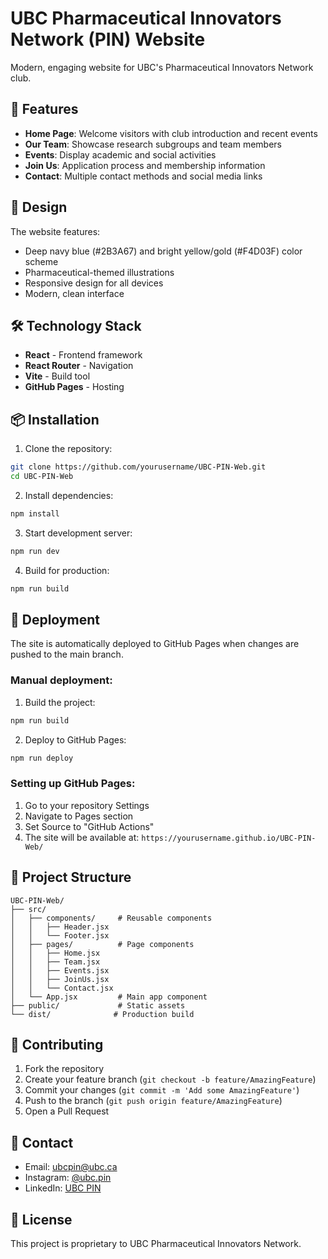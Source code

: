 # UBC Pharmaceutical Innovators Network (PIN) Website

Modern, engaging website for UBC's Pharmaceutical Innovators Network club.

## 🚀 Features

- **Home Page**: Welcome visitors with club introduction and recent events
- **Our Team**: Showcase research subgroups and team members
- **Events**: Display academic and social activities
- **Join Us**: Application process and membership information
- **Contact**: Multiple contact methods and social media links

## 🎨 Design

The website features:
- Deep navy blue (#2B3A67) and bright yellow/gold (#F4D03F) color scheme
- Pharmaceutical-themed illustrations
- Responsive design for all devices
- Modern, clean interface

## 🛠️ Technology Stack

- **React** - Frontend framework
- **React Router** - Navigation
- **Vite** - Build tool
- **GitHub Pages** - Hosting

## 📦 Installation

1. Clone the repository:
```bash
git clone https://github.com/yourusername/UBC-PIN-Web.git
cd UBC-PIN-Web
```

2. Install dependencies:
```bash
npm install
```

3. Start development server:
```bash
npm run dev
```

4. Build for production:
```bash
npm run build
```

## 🚢 Deployment

The site is automatically deployed to GitHub Pages when changes are pushed to the main branch.

### Manual deployment:

1. Build the project:
```bash
npm run build
```

2. Deploy to GitHub Pages:
```bash
npm run deploy
```

### Setting up GitHub Pages:

1. Go to your repository Settings
2. Navigate to Pages section
3. Set Source to "GitHub Actions"
4. The site will be available at: `https://yourusername.github.io/UBC-PIN-Web/`

## 📁 Project Structure

```
UBC-PIN-Web/
├── src/
│   ├── components/     # Reusable components
│   │   ├── Header.jsx
│   │   └── Footer.jsx
│   ├── pages/          # Page components
│   │   ├── Home.jsx
│   │   ├── Team.jsx
│   │   ├── Events.jsx
│   │   ├── JoinUs.jsx
│   │   └── Contact.jsx
│   └── App.jsx         # Main app component
├── public/             # Static assets
└── dist/              # Production build
```

## 🤝 Contributing

1. Fork the repository
2. Create your feature branch (`git checkout -b feature/AmazingFeature`)
3. Commit your changes (`git commit -m 'Add some AmazingFeature'`)
4. Push to the branch (`git push origin feature/AmazingFeature`)
5. Open a Pull Request

## 📧 Contact

- Email: ubcpin@ubc.ca
- Instagram: [@ubc.pin](https://instagram.com/ubc.pin)
- LinkedIn: [UBC PIN](https://linkedin.com/company/ubc-pin)

## 📄 License

This project is proprietary to UBC Pharmaceutical Innovators Network.
